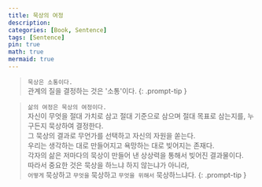```yaml
---
title: 묵상의 여정
description: 
categories: [Book, Sentence]
tags: [Sentence]
pin: true
math: true
mermaid: true
---
```


> `묵상은 소통이다.`  
> 관계의 질을 결정하는 것은 '소통'이다.
{: .prompt-tip }

> `삶의 여정은 묵상의 여정이다.`  
> 자신이 무엇을 절대 가치로 삼고 절대 기준으로 삼으며 절대 목표로 삼는지를, 누구든지 묵상하여 결정한다.  
> 그 묵상의 결과로 무언가를 선택하고 자신의 자원을 쏟는다.  
> 우리는 생각하는 대로 만들어지고 욕망하는 대로 빚어지는 존재다.  
> 각자의 삶은 저마다의 묵상이 만들어 낸 상상력을 통해서 빚어진 결과물이다.  
> 따라서 중요한 것은 묵상을 하느냐 하지 않는냐가 아니라,  
> `어떻게` 묵상하고 `무엇을` 묵상하고 `무엇을 위해서` 묵상하느냐다.
{: .prompt-tip }

